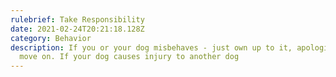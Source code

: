 ```yaml
---
rulebrief: Take Responsibility
date: 2021-02-24T20:21:18.128Z
category: Behavior
description: If you or your dog misbehaves - just own up to it, apologize, and
  move on. If your dog causes injury to another dog
---
```

